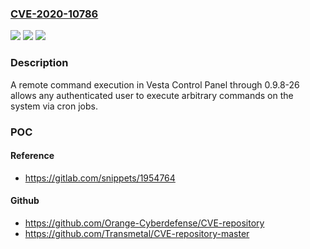 ### [CVE-2020-10786](https://cve.mitre.org/cgi-bin/cvename.cgi?name=CVE-2020-10786)
![](https://img.shields.io/static/v1?label=Product&message=n%2Fa&color=blue)
![](https://img.shields.io/static/v1?label=Version&message=n%2Fa&color=blue)
![](https://img.shields.io/static/v1?label=Vulnerability&message=n%2Fa&color=brighgreen)

### Description

A remote command execution in Vesta Control Panel through 0.9.8-26 allows any authenticated user to execute arbitrary commands on the system via cron jobs.

### POC

#### Reference
- https://gitlab.com/snippets/1954764

#### Github
- https://github.com/Orange-Cyberdefense/CVE-repository
- https://github.com/Transmetal/CVE-repository-master

